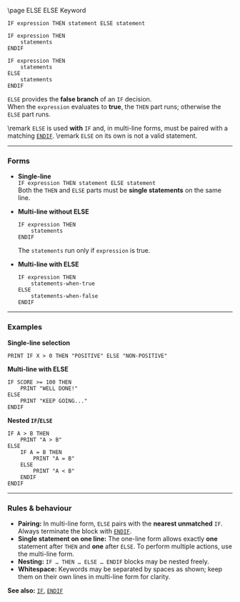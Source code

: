 \page ELSE ELSE Keyword

```basic
IF expression THEN statement ELSE statement

IF expression THEN
    statements
ENDIF

IF expression THEN
    statements
ELSE
    statements
ENDIF
```

`ELSE` provides the **false branch** of an `IF` decision.  
When the `expression` evaluates to **true**, the `THEN` part runs; otherwise the `ELSE` part runs.


\remark `ELSE` is used **with** `IF` and, in multi-line forms, must be paired with a matching [`ENDIF`](https://github.com/brainboxdotcc/retro-rocket/wiki/ENDIF).
\remark `ELSE` on its own is not a valid statement.

---

### Forms

- **Single-line**  
  `IF expression THEN statement ELSE statement`  
  Both the `THEN` and `ELSE` parts must be **single statements** on the same line.

- **Multi-line without ELSE**  
  ```
  IF expression THEN
      statements
  ENDIF
  ```
  The `statements` run only if `expression` is true.

- **Multi-line with ELSE**  
  ```
  IF expression THEN
      statements-when-true
  ELSE
      statements-when-false
  ENDIF
  ```

---

### Examples

**Single-line selection**
```basic
PRINT IF X > 0 THEN "POSITIVE" ELSE "NON-POSITIVE"
```

**Multi-line with ELSE**
```basic
IF SCORE >= 100 THEN
    PRINT "WELL DONE!"
ELSE
    PRINT "KEEP GOING..."
ENDIF
```

**Nested `IF`/`ELSE`**
```basic
IF A > B THEN
    PRINT "A > B"
ELSE
    IF A = B THEN
        PRINT "A = B"
    ELSE
        PRINT "A < B"
    ENDIF
ENDIF
```

---

### Rules & behaviour

- **Pairing:** In multi-line form, `ELSE` pairs with the **nearest unmatched** `IF`. Always terminate the block with [`ENDIF`](https://github.com/brainboxdotcc/retro-rocket/wiki/ENDIF).
- **Single statement on one line:** The one-line form allows exactly **one** statement after `THEN` and **one** after `ELSE`. To perform multiple actions, use the multi-line form.
- **Nesting:** `IF … THEN … ELSE … ENDIF` blocks may be nested freely.
- **Whitespace:** Keywords may be separated by spaces as shown; keep them on their own lines in multi-line form for clarity.

**See also:** [`IF`](https://github.com/brainboxdotcc/retro-rocket/wiki/IF), [`ENDIF`](https://github.com/brainboxdotcc/retro-rocket/wiki/ENDIF)
